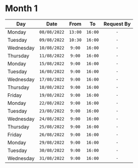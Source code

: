 # Month 1

| Day        | Date | From | To  |Request By |
| ------------- |:-------------:|:-------------:| :-------------:| :-------------:|
|  Monday |`08/08/2022`|`13:00`| `16:00` | `-` |
|  Tuesday |`09/08/2022`|`10:30`| `16:00` | `-` |
|  Wednesday |`10/08/2022`|`9:00`| `16:00` | `-` |
|  Thursday |`11/08/2022`|`9:00`| `16:00` | `-` |
|  Monday |`15/08/2022`|`9:00`| `16:00` | `-` |
|  Tuesday |`16/08/2022`|`9:00`| `16:00` | `-` |
|  Wednesday |`17/08/2022`|`9:00`| `16:00` | `-` |
|  Thursday |`18/08/2022`|`9:00`| `16:00` | `-` |
|  Friday  |`19/08/2022`|`9:00`| `16:00` | `-` |
|  Monday |`22/08/2022`|`9:00`| `16:00` | `-` |
|  Tuesday |`23/08/2022`|`9:00`| `16:00` | `-` |
|  Wednesday |`24/08/2022`|`9:00`| `16:00` | `-` |
|  Thursday |`25/08/2022`|`9:00`| `16:00` | `-` |
|  Friday  |`26/08/2022`|`9:00`| `16:00` | `-` |
|  Monday |`29/08/2022`|`9:00`| `16:00` | `-` |
|  Tuesday |`30/08/2022`|`9:00`| `16:00` | `-` |
|  Wednesday |`31/08/2022`|`9:00`| `16:00` | `-` |

